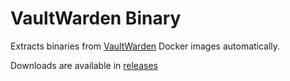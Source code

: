 # VaultWarden Binary

Extracts binaries from [VaultWarden](https://github.com/dani-garcia/vaultwarden) Docker images automatically.

Downloads are available in [releases](https://github.com/1f349/vaultwarden-binary/releases)
